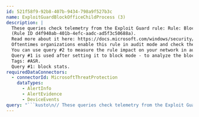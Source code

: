 ```yaml
---
id: 521f58f9-92b8-407b-9434-798a9f527b3c
name: ExploitGuardBlockOfficeChildProcess (3)
description: |
  These queries check telemetry from the Exploit Guard rule: Rule: Block Office applications from creating child processes.
  (Rule ID d4f940ab-401b-4efc-aadc-ad5f3c50688a).
  Read more about it here: https://docs.microsoft.com/windows/security/threat-protection/windows-defender-exploit-guard/attack-surface-reduction-exploit-guard.
  Oftentimes organizations enable this rule in audit mode and check the results before setting block mode.
  You can use query #2 to measure the rule impact on your network in audit mode before turning it to block mode.
  Query #1 is used after setting it to block mode - to analyze the block stats.
  Tags: #ASR.
  Query #1: block stats.
requiredDataConnectors:
  - connectorId: MicrosoftThreatProtection
    dataTypes:
      - AlertInfo
      - AlertEvidence
      - DeviceEvents
query: "```kusto\n// These queries check telemetry from the Exploit Guard rule: Rule: Block Office applications from creating child processes - MTP Schema\n// (Rule ID d4f940ab-401b-4efc-aadc-ad5f3c50688a)\n// Read more about it here: https://docs.microsoft.com/windows/security/threat-protection/windows-defender-exploit-guard/attack-surface-reduction-exploit-guard\n// Oftentimes organizations enable this rule in audit mode and check the results before setting block mode.\n// You can use query #2 to measure the rule impact on your network in audit mode before turning it to block mode.\n// Query #1 is used after setting it to block mode - to analyze the block stats.\n// Tags: #ASR\n// Query #2: investigate audit events - before turning the rule on in block mode\nlet minTime = ago(7d);\n// Enrich the ExploitGuard events with column saying if there was a nearby Windows Defender ATP alert or not.\n// If there was an alert, so this is probably malware, and it's good that it will be blocked.\n// If there was no alert, so it requires further analysis to determine if this is a clean file or some malware that was missed.\nlet alerts =\n    AlertInfo | join AlertEvidence on AlertId\n    | where Timestamp > minTime\n    | project DeviceName, DetectedTimestamp=Timestamp;\nDeviceEvents\n| where ActionType == \"AsrOfficeChildProcessAudited\" and Timestamp > minTime\n| project BlockedProcess=FileName, ParentProcess=InitiatingProcessFileName, DeviceName, Timestamp\n| join kind=leftouter (alerts) on DeviceName\n| extend HasNearbyAlert = abs(Timestamp - DetectedTimestamp) between (0min .. 5min)\n| summarize MachineCount=dcount(DeviceName),\n            RuleHits=count(),\n            NearbyAlertPercent=countif(HasNearbyAlert)*100.0 / count() \n            by BlockedProcess, ParentProcess\n| sort by MachineCount desc\n```"
---
```


